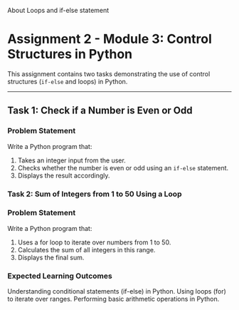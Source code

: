 
About Loops and if-else statement

# Assignment 2 - Module 3: Control Structures in Python

This assignment contains two tasks demonstrating the use of control structures (`if-else` and loops) in Python.

---

## Task 1: Check if a Number is Even or Odd

### Problem Statement
Write a Python program that:
1. Takes an integer input from the user.
2. Checks whether the number is even or odd using an `if-else` statement.
3. Displays the result accordingly.

### Task 2: Sum of Integers from 1 to 50 Using a Loop

### Problem Statement
Write a Python program that:
1. Uses a for loop to iterate over numbers from 1 to 50.
2. Calculates the sum of all integers in this range.
3. Displays the final sum.

### Expected Learning Outcomes

Understanding conditional statements (if-else) in Python.
Using loops (for) to iterate over ranges.
Performing basic arithmetic operations in Python.
